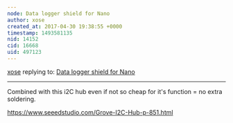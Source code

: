 ```yaml
---
node: Data logger shield for Nano
author: xose
created_at: 2017-04-30 19:38:55 +0000
timestamp: 1493581135
nid: 14152
cid: 16668
uid: 497123
---
```




[xose](../profile/xose) replying to: [Data logger shield for Nano](../notes/cfastie/04-30-2017/data-logger-shield-for-nano)

----
Combined with this i2C hub even if not so cheap for it's function = no extra soldering.

https://www.seeedstudio.com/Grove-I2C-Hub-p-851.html